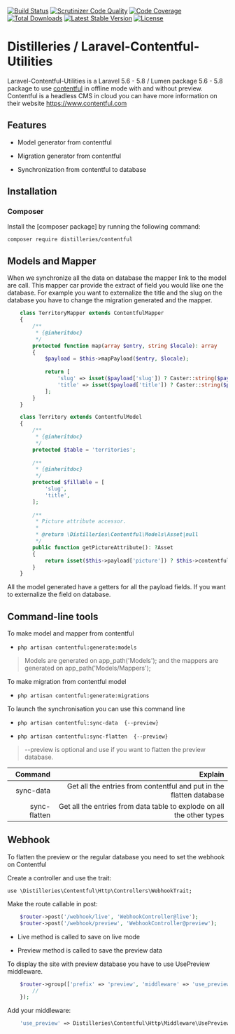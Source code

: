 [![Build Status](https://travis-ci.org/Distilleries/Laravel-Contentful-Utilities.svg?branch=master)](https://travis-ci.org/Distilleries/Laravel-Contentful-Utilities) 
[![Scrutinizer Code Quality](https://scrutinizer-ci.com/g/Distilleries/Laravel-Contentful-Utilities/badges/quality-score.png?b=master)](https://scrutinizer-ci.com/g/Distilleries/Laravel-Contentful-Utilities/?branch=master)
[![Code Coverage](https://scrutinizer-ci.com/g/Distilleries/Laravel-Contentful-Utilities/badges/coverage.png?b=master)](https://scrutinizer-ci.com/g/Distilleries/Laravel-Contentful-Utilities/?branch=master)
[![Total Downloads](https://poser.pugx.org/distilleries/contentful/downloads)](https://packagist.org/packages/distilleries/contentful)
[![Latest Stable Version](https://poser.pugx.org/distilleries/contentful/version)](https://packagist.org/packages/distilleries/contentful)
[![License](https://img.shields.io/badge/license-MIT-brightgreen.svg?style=flat)](LICENSE) 

# Distilleries / Laravel-Contentful-Utilities

Laravel-Contentful-Utilities is a Laravel 5.6 - 5.8 / Lumen package 5.6 - 5.8 package to use [contentful](https://www.contentful.com/) in offline mode with and without preview.
Contentful is a headless CMS in cloud you can have more information on their website https://www.contentful.com

## Features

 * Model generator from contentful
 
 * Migration generator from contentful
 
 * Synchronization from contentful to database

## Installation

### Composer

Install the [composer package] by running the following command:

 `composer require distilleries/contentful`

## Models and Mapper

When we synchronize all the data on database the mapper link to the model are call. This mapper car provide the extract of field you would like one the database.
For example you want to externalize the title and the slug on the database you have to change the migration generated and the mapper.

```php
    class TerritoryMapper extends ContentfulMapper
    {
        /**
         * {@inheritdoc}
         */
        protected function map(array $entry, string $locale): array
        {
            $payload = $this->mapPayload($entry, $locale);
    
            return [
                'slug' => isset($payload['slug']) ? Caster::string($payload['slug']) : '',
                'title' => isset($payload['title']) ? Caster::string($payload['title']) : '',
            ];
        }
    }
```
    
```php
    class Territory extends ContentfulModel
    {
        /**
         * {@inheritdoc}
         */
        protected $table = 'territories';
    
        /**
         * {@inheritdoc}
         */
        protected $fillable = [
            'slug',
            'title',
        ];
    
        /**
         * Picture attribute accessor.
         *
         * @return \Distilleries\Contentful\Models\Asset|null
         */
        public function getPictureAttribute(): ?Asset
        {
            return isset($this->payload['picture']) ? $this->contentfulAsset($this->payload['picture']) : null;
        }
    }
```

All the model generated have a getters for all the payload fields. If you want to externalize the field on database.

## Command-line tools

To make model and mapper from contentful

 * `php artisan contentful:generate:models`

> Models are generated on app_path('Models'); and the mappers are generated on app_path('Models/Mappers');

To make migration from contentful model

 * `php artisan contentful:generate:migrations`

To launch the synchronisation you can use this command line 

 * `php artisan contentful:sync-data  {--preview}`
 
 * `php artisan contentful:sync-flatten  {--preview}`
 
> --preview is optional and use if you want to flatten the preview database.
 
 | Command | Explain |
 | -------: | -------: |
 | sync-data | Get all the entries from contentful and put in the flatten database | 
 | sync-flatten | Get all the entries from data table to explode on all the other types |
 
## Webhook

To flatten the preview or the regular database you need to set the webhook on Contentful
 
Create a controller and use the trait:
 
 `use \Distilleries\Contentful\Http\Controllers\WebhookTrait;`
    
Make the route callable in post:

```php
    $router->post('/webhook/live', 'WebhookController@live');
    $router->post('/webhook/preview', 'WebhookController@preview');
```

 * Live method is called to save on live mode
 
 * Preview method is called to save the preview data

To display the site with preview database you have to use UsePreview middleware.

```php
    $router->group(['prefix' => 'preview', 'middleware' => 'use_preview'], function () use ($router) {
        //
    });
```

Add your middleware:

```php
    'use_preview' => Distilleries\Contentful\Http\Middleware\UsePreview::class,
```
